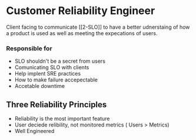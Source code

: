# Customer Reliability Engineer
Client facing to communicate [[2-SLO]] to have a better udnerstaing of how a product is used as well as meeting the expecations of users.

### Responsible for
- SLO shouldn't be a secret from users
- Comunicating SLO with clients
- Help implent SRE practices
- How to make failure accepectable
- Accetable downtime

 ## Three Reliability Principles
 - Reliability is the most important feature
 - User deciede relibility, not monitored metrics ( Users > Metrics)
 - Well Engineered
 